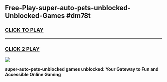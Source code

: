
## Free-Play-super-auto-pets-unblocked-Unblocked-Games #dm78t
<h3>
<a href="https://news.freeplayer.one?title=super-auto-pets-unblocked&ref=8M">CLICK TO PLAY</a></h3>
<hr>

<h3>
<a href="https://news.freeplayer.one?title=super-auto-pets-unblocked&ref=8M">CLICK 2 PLAY</a>
  
</h3>

<a href="https://news.freeplayer.one?title=super-auto-pets-unblocked&ref=8M"><img src="https://clearcache.store/games.png"></a>


**super-auto-pets-unblocked games unblocked: Your Gateway to Fun and Accessible Online Gaming**
